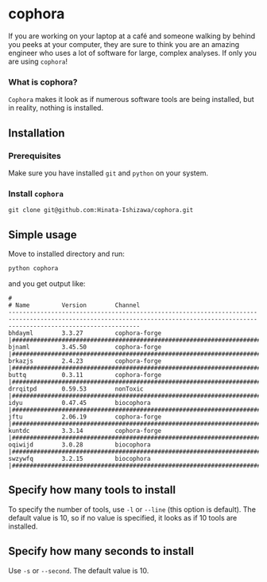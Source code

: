 # cophora

If you are working on your laptop at a café and someone walking by behind you peeks at your computer, they are sure to think you are an amazing engineer who uses a lot of software for large, complex analyses. If only you are using `cophora`!

### What is cophora?
`Cophora` makes it look as if numerous software tools are being installed, but in reality, nothing is installed.

## Installation

### Prerequisites
Make sure you have installed `git` and `python` on your system.

### Install `cophora`
```
git clone git@github.com:Hinata-Ishizawa/cophora.git
```

## Simple usage
Move to installed directory and run:

```sh
python cophora
```
and you get output like:
```
#
# Name         Version        Channel
---------------------------------------------------------------------------------------------------------------------------------------------------------------------------------
bhdayml        3.3.27         cophora-forge  |##################################################################################################################################|
bjnaml         3.45.50        cophora-forge  |##################################################################################################################################|
brkazjs        2.4.23         cophora-forge  |##################################################################################################################################|
buttq          0.3.11         cophora-forge  |##################################################################################################################################|
drrqitpd       0.59.53        nonToxic       |##################################################################################################################################|
idyu           0.47.45        biocophora     |##################################################################################################################################|
jftu           2.06.19        cophora-forge  |##################################################################################################################################|
kuntdc         3.3.14         cophora-forge  |##################################################################################################################################|
oqiwijd        3.0.28         biocophora     |##################################################################################################################################|
swzywfq        3.2.15         biocophora     |##################################################################################################################################|
```

## Specify how many tools to install
To specify the number of tools, use `-l` or `--line` (this option is default). The default value is 10, so if no value is specified, it looks as if 10 tools are installed.

## Specify how many seconds to install
Use `-s` or `--second`. The default value is 10.
